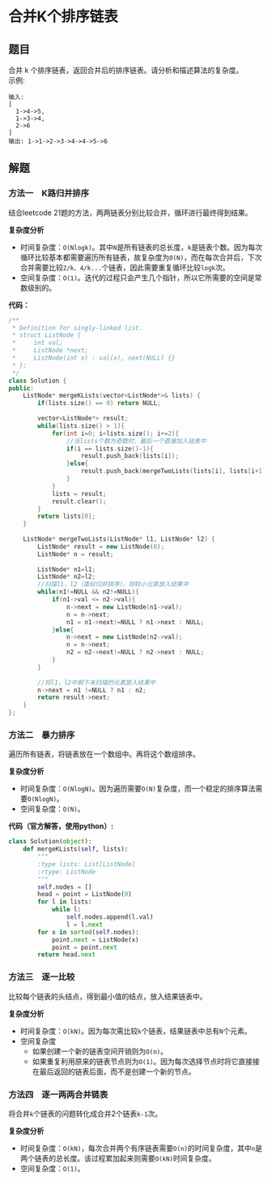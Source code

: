 # 合并K个排序链表
## 题目
合并 k 个排序链表，返回合并后的排序链表。请分析和描述算法的复杂度。  
示例:
```
输入:
[
  1->4->5,
  1->3->4,
  2->6
]
输出: 1->1->2->3->4->4->5->6
```


## 解题
### 方法一&emsp;K路归并排序
结合leetcode 21题的方法，两两链表分别比较合并，循环进行最终得到结果。

**复杂度分析**  
* 时间复杂度：`O(Nlogk)`。其中`N`是所有链表的总长度，`k`是链表个数。因为每次循环比较基本都需要遍历所有链表，故复杂度为`O(N)`，而在每次合并后，下次合并需要比较`2/k、4/k...`个链表，因此需要重复循环比较`logk`次。
* 空间复杂度：`O(1)`。迭代的过程只会产生几个指针，所以它所需要的空间是常数级别的。

**代码：**
```C++
/**
 * Definition for singly-linked list.
 * struct ListNode {
 *     int val;
 *     ListNode *next;
 *     ListNode(int x) : val(x), next(NULL) {}
 * };
 */
class Solution {
public:
    ListNode* mergeKLists(vector<ListNode*>& lists) {
        if(lists.size() == 0) return NULL;
        
        vector<ListNode*> result;
        while(lists.size() > 1){
            for(int i=0; i<lists.size(); i+=2){
                //当lists个数为奇数时，最后一个直接加入链表中
                if(i == lists.size()-1){
                    result.push_back(lists[i]);
                }else{
                    result.push_back(mergeTwoLists(lists[i], lists[i+1]));
                }
            }
            lists = result;
            result.clear();
        }
        return lists[0];
    }
    
    ListNode* mergeTwoLists(ListNode* l1, ListNode* l2) {
        ListNode* result = new ListNode(0);
        ListNode* n = result;
        
        ListNode* n1=l1;
        ListNode* n2=l2;
        //扫描l1，l2（类似归并排序），将较小元素放入结果中
        while(n1!=NULL && n2!=NULL){
            if(n1->val <= n2->val){
                n->next = new ListNode(n1->val);
                n = n->next;
                n1 = n1->next!=NULL ? n1->next : NULL;
            }else{
                n->next = new ListNode(n2->val);
                n = n->next;
                n2 = n2->next!=NULL ? n2->next : NULL;
            }
        }
        
        //将l1，l2中剩下未扫描的元素放入结果中
        n->next = n1 !=NULL ? n1 : n2;
        return result->next;
    }
};
```


### 方法二&emsp;暴力排序
遍历所有链表，将链表放在一个数组中。再将这个数组排序。

**复杂度分析**  
* 时间复杂度：`O(Nlog⁡N)`。因为遍历需要`O(N)`复杂度，而一个稳定的排序算法需要`O(NlogN)`。
* 空间复杂度：`O(N)`。

**代码（官方解答，使用python）:**
```Python
class Solution(object):
    def mergeKLists(self, lists):
        """
        :type lists: List[ListNode]
        :rtype: ListNode
        """
        self.nodes = []
        head = point = ListNode(0)
        for l in lists:
            while l:
                self.nodes.append(l.val)
                l = l.next
        for x in sorted(self.nodes):
            point.next = ListNode(x)
            point = point.next
        return head.next
```


### 方法三&emsp;逐一比较
比较每个链表的头结点，得到最小值的结点，放入结果链表中。

**复杂度分析**
* 时间复杂度：`O(kN)`。因为每次需比较`k`个链表，结果链表中总有`N`个元素。
* 空间复杂度
    - 如果创建一个新的链表空间开销则为`O(n)`。  
    - 如果重复利用原来的链表节点则为`O(1)`。因为每次选择节点时将它直接接在最后返回的链表后面，而不是创建一个新的节点。


### 方法四&emsp;逐一两两合并链表
将合并`k`个链表的问题转化成合并2个链表`k-1`次。

**复杂度分析**
* 时间复杂度：`O(kN)`，每次合并两个有序链表需要`O(n)`的时间复杂度，其中`n`是两个链表的总长度。该过程累加起来则需要`O(kN)`时间复杂度。
* 空间复杂度：`O(1)`。